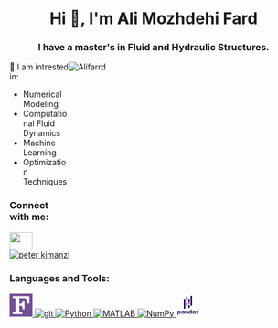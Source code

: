 <h1 align="center">Hi 👋, I'm Ali Mozhdehi Fard</h1>
<h3 align="center">I have a master's in Fluid and Hydraulic Structures.</h3>
<p><img align="right" src="https://github-readme-stats.vercel.app/api/top-langs?username=Alifarrd&show_icons=true&locale=en&layout=compact" alt="Alifarrd" width="400" height="300" /></p>

🔭 I am intrested in:
- Numerical Modeling
- Computational Fluid Dynamics
- Machine Learning
- Optimization Techniques


<h3 align="left">Connect with me: </h3>
<p align="left">
<a href="mailto:ali.mozhdehifard@gmail.com" target="blank"><img align="center" src="https://www.vectorlogo.zone/logos/gmail/gmail-icon.svg" height="30" width="40" /></a>
<a href="https://www.linkedin.com/in/ali-mozhdehi-fard-473475168/" target="blank"><img align="center" src="https://raw.githubusercontent.com/rahuldkjain/github-profile-readme-generator/master/src/images/icons/Social/linked-in-alt.svg" alt="peter kimanzi" height="30" width="40" /></a>
</p>

<h3 align="left">Languages and Tools:</h3>
<p align="left"> 
<a href="https://fortran-lang.org//" target="_blank" rel="noreferrer"> <img src="https://github.com/Alifarrd/Alifarrd/blob/main/VectorWiki-R3kOH__fortran.svg" alt="Fortran" width="40" height="40"/> </a>
<a href="https://git-scm.com/" target="_blank" rel="noreferrer"> <img src="https://www.vectorlogo.zone/logos/git-scm/git-scm-icon.svg" alt="git" width="40" height="40"/> </a>
<a href="https://www.python.org/" target="_blank" rel="noreferrer"> <img src="https://www.vectorlogo.zone/logos/python/python-icon.svg" alt="Python" width="40" height="40"/> </a>
<a href="https://www.mathworks.com/products/matlab.html" target="_blank" rel="noreferrer"> <img src="https://img.icons8.com/fluency/48/000000/matlab.png" alt="MATLAB" width="40" height="40"/> </a>
<a href="https://numpy.org/" target="_blank" rel="noreferrer"> <img src="https://www.vectorlogo.zone/logos/numpy/numpy-icon.svg" alt="NumPy" width="40" height="40"/> </a>  
<a href="https://pandas.pydata.org/" target="_blank" rel="noreferrer"> <img src="https://github.com/devicons/devicon/blob/master/icons/pandas/pandas-original-wordmark.svg" alt="Pandas" width="40" height="40"/> </a>
</p>


<!---
Alifarrd/Alifarrd is a ✨ special ✨ repository because its `README.md` (this file) appears on your GitHub profile.
You can click the Preview link to take a look at your changes.
--->
